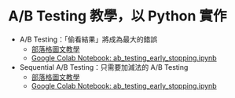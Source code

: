 # A/B Testing 教學，以 Python 實作
* A/B Testing：「偷看結果」將成為最大的錯誤
  * [部落格圖文教學](https://haosquare.com/ab-testing-peeking/)
  * [Google Colab Notebook: ab_testing_early_stopping.ipynb](https://colab.research.google.com/github/KuanHaoHuang/learn-ab-testing/blob/master/ab_testing_early_stopping.ipynb)
* Sequential A/B Testing：只需要加減法的 A/B Testing
  * [部落格圖文教學](https://haosquare.com/sequential-ab-testing/)
  * [Google Colab Notebook: ab_testing_early_stopping.ipynb](https://colab.research.google.com/github/KuanHaoHuang/learn-ab-testing/blob/master/sequential_ab_testing.ipynb)
